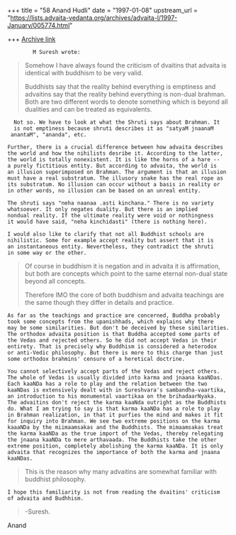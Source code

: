 +++
title = "58 Anand Hudli"
date = "1997-01-08"
upstream_url = "https://lists.advaita-vedanta.org/archives/advaita-l/1997-January/005774.html"

+++
[Archive link](https://lists.advaita-vedanta.org/archives/advaita-l/1997-January/005774.html)

            M Suresh wrote:
>
>   Somehow I have always found the criticism of dvaitins that advaita is
>  identical
>   with buddhism to be very valid.
>
>   Buddhists say that the reality behind everything is emptiness and advaitins
>  say
>   that the reality behind everything is non-dual brahman. Both are two
 different
>   words to denote something which is beyond all dualities and can be treated
 as
>   equivalents.
>
      Not so. We have to look at what the Shruti says about Brahman. It
      is not emptiness because shruti describes it as "satyaM jnaanaM
     anantaM", "ananda", etc.

    Further, there is a crucial difference between how advaita describes
    the world and how the nihilists desribe it. According to the latter,
    the world is totally nonexistent. It is like the horns of a hare --
    a purely fictitious entity. But according to advaita, the world is
    an illusion superimposed on Brahman. The argument is that an illusion
    must have a real substratum. The illusory snake has the real rope as
    its substratum. No illusion can occur without a basis in reality or
    in other words, no illusion can be based on an unreal entity.

    The shruti says "neha naanaa .asti kinchana." There is no variety
    whatsoever. It only negates duality. But there is an implied
    nondual reality. If the ultimate reality were void or nothingness
    it would have said, "neha kinchidasti" (there is nothing here).

    I would also like to clarify that not all Buddhist schools are
    nihilistic. Some for example accept reality but assert that it is
    an instantaneous entity. Nevertheless, they contradict the shruti
    in some way or the other.

>   Of course in buddhism it is negation and in advaita it is affirmation, but
>  both
>   are concepts which point to the same eternal non-dual state beyond all
>  concepts.
>
>   Therefore IMO the core of both buddhism and advaita teachings are the same
>  though
>   they differ in details and practice.

    As far as the teachings and practice are concerned, Buddha probably
    took some concepts from the upanishhads, which explains why there
    may be some similarities. But don't be deceived by these similarities.
    The orthodox advaita position is that Buddha accepted some parts of
    the Vedas and rejected others. So he did not accept Vedas in their
    entirety. That is precisely why Buddhism is considered a heterodox
    or anti-Vedic philosophy. But there is more to this charge than just
    some orthodox brahmins' censure of a heretical doctrine.

    You cannot selectively accept parts of the Vedas and reject others.
    The whole of Vedas is usually divided into karma and jnaana kaaNDas.
    Each kaaNDa has a role to play and the relation between the two
    kaaNDas is extensively dealt with in Sureshvara's sambandha-vaartika,
    an introduction to his monumental vaartikaa on the brihadaarNyaka.
    The advaitins don't reject the karma kaaNda outright as the Buddhists
    do. What I am trying to say is that karma kaaNDa has a role to play
    in Brahman realization, in that it purfies the mind and makes it fit
    for inquiry into Brahman. We see two extreme positions on the karma
    kaaaNDa by the miimaamsakas and the Buddhists. The mimaamsakas treat
    the karma kaaNDa as the true import of the Vedas, thereby relegating
    the jnaana kaaNDa to mere arthavaada. The Buddhists take the other
    extreme position, completely abolishing the karma kaaNDa. It is only
    advaita that recognizes the importance of both the karma and jnaana
    kaaNDas.

>
>   This is the reason why many advaitins are somewhat familiar with buddhist
>   philosophy.

    I hope this familiarity is not from reading the dvaitins' criticism
    of advaita and Budhhism.
>
>
> -Suresh.
>
>

   Anand

